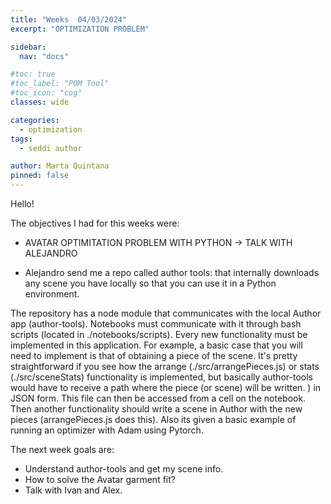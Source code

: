 ```yaml
---
title: "Weeks  04/03/2024"
excerpt: "OPTIMIZATION PROBLEM"

sidebar:
  nav: "docs"

#toc: true
#toc_label: "POM Tool"
#toc_icon: "cog"
classes: wide

categories:
  - optimization
tags:
  - seddi author

author: Marta Quintana
pinned: false
---
```


Hello!

The objectives I had for this weeks were:

- AVATAR OPTIMITATION PROBLEM WITH PYTHON -> TALK WITH ALEJANDRO

- Alejandro send me a repo called author tools: that internally downloads any scene you have locally so that you can use it in a Python environment.

The repository has a node module that communicates with the local Author app (author-tools). Notebooks must communicate with it through bash scripts (located in ./notebooks/scripts). Every new functionality must be implemented in this application. For example, a basic case that you will need to implement is that of obtaining a piece of the scene. It's pretty straightforward if you see how the arrange (./src/arrangePieces.js) or stats (./src/sceneStats) functionality is implemented, but basically author-tools would have to receive a path where the piece (or scene) will be written. ) in JSON form. This file can then be accessed from a cell on the notebook. Then another functionality should write a scene in Author with the new pieces (arrangePieces.js does this).
Also its given a basic example of running an optimizer with Adam using Pytorch.

The next week goals are:

- Understand author-tools and get my scene info.
- How to solve the Avatar garment fit?
- Talk with Ivan and Alex.
